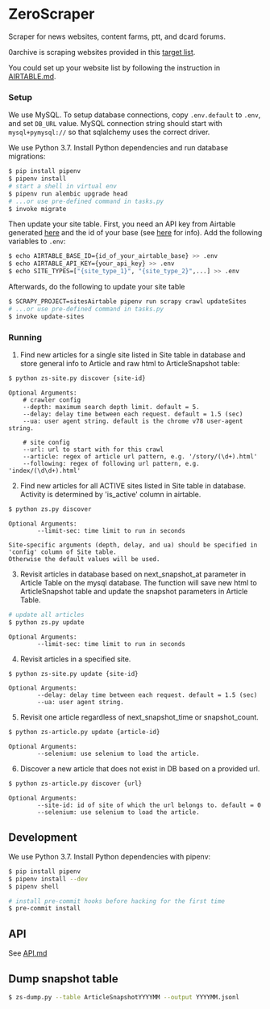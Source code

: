 # ZeroScraper
Scraper for news websites, content farms, ptt, and dcard forums.

0archive is scraping websites provided in this [target list](https://airtable.com/tbl3DrYs5mXgl0EV9/viw2cuXweY8OxNkX6?blocks=hide).

You could set up your website list by following the instruction in [AIRTABLE.md](AIRTABLE.md).

### Setup

We use MySQL.  To setup database connections, copy `.env.default` to `.env`, and set `DB_URL` value.  MySQL connection string should start with `mysql+pymysql://` so that sqlalchemy uses the correct driver.

We use Python 3.7.  Install Python dependencies and run database migrations:

```sh
$ pip install pipenv
$ pipenv install
# start a shell in virtual env
$ pipenv run alembic upgrade head
# ...or use pre-defined command in tasks.py
$ invoke migrate
```

Then update your site table.  First, you need an API key from Airtable generated [here](https://airtable.com/account) and the id of your base (see [here](https://airtable.com/api) for info).  Add the following variables to `.env`:
```sh
$ echo AIRTABLE_BASE_ID={id_of_your_airtable_base} >> .env
$ echo AIRTABLE_API_KEY={your_api_key} >> .env
$ echo SITE_TYPES=["{site_type_1}", "{site_type_2}",...] >> .env
```
Afterwards, do the following to update your site table
```sh
$ SCRAPY_PROJECT=sitesAirtable pipenv run scrapy crawl updateSites
# ...or use pre-defined command in tasks.py
$ invoke update-sites
```

### Running
1. Find new articles for a single site listed in Site table in database and store general info to Article and raw html to ArticleSnapshot table:

```sh
$ python zs-site.py discover {site-id}
```
    Optional Arguments:
        # crawler config
        --depth: maximum search depth limit. default = 5.
        --delay: delay time between each request. default = 1.5 (sec)
        --ua: user agent string. default is the chrome v78 user-agent string.

        # site config
        --url: url to start with for this crawl
        --article: regex of article url pattern, e.g. '/story/(\d+).html'
        --following: regex of following url pattern, e.g. 'index/(\d\d+).html'

2. Find new articles for all ACTIVE sites listed in Site table in database. Activity is determined by 'is_active' column in airtable.
```sh
$ python zs.py discover
```

    Optional Arguments:
            --limit-sec: time limit to run in seconds

    Site-specific arguments (depth, delay, and ua) should be specified in 'config' column of Site table.
    Otherwise the default values will be used.

3. Revisit articles in database based on next_snapshot_at parameter in Article Table on the mysql database.
The function will save new html to ArticleSnapshot table and update the snapshot parameters in Article Table.
```sh
# update all articles
$ python zs.py update
```
    Optional Arguments:
            --limit-sec: time limit to run in seconds


4. Revisit articles in a specified site.
```sh
$ python zs-site.py update {site-id}
```
    Optional Arguments:
            --delay: delay time between each request. default = 1.5 (sec)
            --ua: user agent string.

5. Revisit one article regardless of next_snapshot_time or snapshot_count.
```sh
$ python zs-article.py update {article-id}
```
    Optional Arguments:
            --selenium: use selenium to load the article.

6. Discover a new article that does not exist in DB based on a provided url.
```sh
$ python zs-article.py discover {url}
```
    Optional Arguments:
            --site-id: id of site of which the url belongs to. default = 0
            --selenium: use selenium to load the article.


## Development

We use Python 3.7.  Install Python dependencies with pipenv:

```sh
$ pip install pipenv
$ pipenv install --dev
$ pipenv shell

# install pre-commit hooks before hacking for the first time
$ pre-commit install
```
## API
See [API.md](API.md)

## Dump snapshot table

```sh
$ zs-dump.py --table ArticleSnapshotYYYYMM --output YYYYMM.jsonl
```
